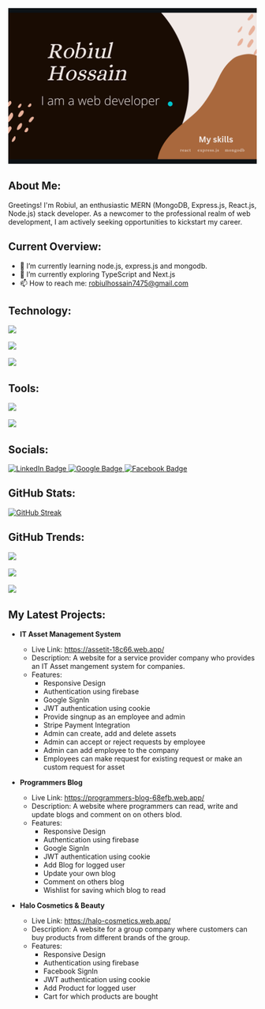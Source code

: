 <div id="header" align="center">
  <img src="https://raw.githubusercontent.com/coder7475/coder7475/main/banner.png"  />
</div>

## About Me:

Greetings! I'm Robiul, an enthusiastic MERN (MongoDB, Express.js, React.js, Node.js) stack developer. As a newcomer to the professional realm of web development, I am actively seeking opportunities to kickstart my career.

## Current Overview:

- 🌱 I’m currently learning node.js, express.js and mongodb.
- 🔭 I’m currently exploring TypeScript and Next.js
- 📫 How to reach me: robiulhossain7475@gmail.com

<!--
**coder7475/coder7475** is a ✨ _special_ ✨ repository because its `README.md` (this file) appears on your GitHub profile.

Here are some ideas to get you started:

- 🤔 I’m thinking about creating
- 👯 I’m looking to collaborate on ...
- 🌱 I’m currently learning ...
- 😄 Pronouns: ...
- ⚡ Fun fact: ...
-->

## Technology:

<p>
  <a href="https://skillicons.dev">
    <img src="https://skillicons.dev/icons?i=html,css,javascript" />
  </a>
</p>
<p>
  <a href="https://skillicons.dev">
    <img src="https://skillicons.dev/icons?i=tailwindcss,react,materialui" />
  </a>
</p>

<p >
  <a href="https://skillicons.dev">
    <img src="https://skillicons.dev/icons?i=firebase,express,mongodb" />
  </a>
</p>

## Tools:

<p >
  <a href="https://skillicons.dev">
    <img src="https://skillicons.dev/icons?i=linux,vscode,git" />
  </a>
</p>

<p >
  <a href="https://skillicons.dev">
    <img src="https://skillicons.dev/icons?i=postman,vite,github" />
  </a>
</p>

## Socials:

<div id="badges">
  <a href="https://www.linkedin.com/in/robiul-hossain-298298265/">
    <img src="https://img.shields.io/badge/LinkedIn-blue?style=for-the-badge&logo=linkedin&logoColor=white" alt="LinkedIn Badge"/>
  </a>
  
  <a href="mailto:robiulhossain7475@gmail.com">
    <img src="https://img.shields.io/badge/Google-red?style=for-the-badge&logo=google&logoColor=white" alt="Google Badge"/>
  </a>
  
  <a href="https://www.facebook.com/rhfahadchy">
    <img src="https://img.shields.io/badge/Facebook-blue?style=for-the-badge&logo=facebook&logoColor=white" alt="Facebook Badge"/>
  </a>
</div>

## GitHub Stats:

[![GitHub Streak](https://github-readme-streak-stats.herokuapp.com?user=coder7475&theme=vue-dark)](https://git.io/streak-stats)

## GitHub Trends:

![](http://github-profile-summary-cards.vercel.app/api/cards/profile-details?username=coder7475&theme=blue_green)

![](http://github-profile-summary-cards.vercel.app/api/cards/repos-per-language?username=coder7475&theme=blue_green)

![](http://github-profile-summary-cards.vercel.app/api/cards/productive-time?username=coder7475&theme=blue_green&utcOffset=8)

## My Latest Projects:

* <strong>IT Asset Management System</strong>
  * Live Link: https://assetit-18c66.web.app/
  * Description: A website for a service provider company who provides an IT Asset mangement system for companies.
  * Features:
    * Responsive Design
    * Authentication using firebase
    * Google SignIn
    * JWT authentication using cookie
    * Provide singnup as an employee and admin
    * Stripe Payment Integration
    * Admin can create, add and delete assets
    * Admin can accept or reject requests by employee
    * Admin can add employee to the company
    * Employees can make request for existing request or make an custom request for asset

* <strong>Programmers Blog</strong>
  * Live Link: https://programmers-blog-68efb.web.app/
  * Description: A website where programmers can read, write and update blogs and comment on on others blod.
  * Features:
    * Responsive Design
    * Authentication using firebase
    * Google SignIn
    * JWT authentication using cookie
    * Add Blog for logged user
    * Update your own blog
    * Comment on others blog
    * Wishlist for saving which blog to read

* <strong>Halo Cosmetics & Beauty</strong>
  * Live Link: https://halo-cosmetics.web.app/
  * Description: A website for a group company where customers can buy products from different brands of the group.
  * Features:
    * Responsive Design
    * Authentication using firebase
    * Facebook SignIn
    * JWT authentication using cookie
    * Add Product for logged user
    * Cart for which products are bought
